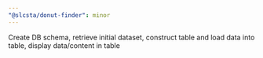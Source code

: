 ```yaml
---
"@slcsta/donut-finder": minor
---
```


Create DB schema, retrieve initial dataset, construct table and load data into table, display data/content in table
